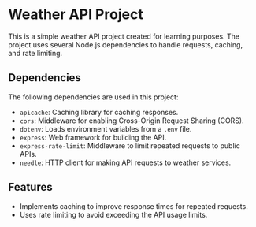 # Weather API Project

This is a simple weather API project created for learning purposes. The project uses several Node.js dependencies to handle requests, caching, and rate limiting.

## Dependencies

The following dependencies are used in this project:

- `apicache`: Caching library for caching responses.
- `cors`: Middleware for enabling Cross-Origin Request Sharing (CORS).
- `dotenv`: Loads environment variables from a `.env` file.
- `express`: Web framework for building the API.
- `express-rate-limit`: Middleware to limit repeated requests to public APIs.
- `needle`: HTTP client for making API requests to weather services.

## Features

- Implements caching to improve response times for repeated requests.
- Uses rate limiting to avoid exceeding the API usage limits.

